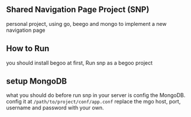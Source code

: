 ## Shared Navigation Page Project (SNP) ##
personal project, using go, beego and mongo to implement a new navigation page


## How to Run
you should install begoo at first, Run snp as a begoo project

## setup MongoDB
what you should do before run snp in your server is config the MongoDB. config it at `/path/to/project/conf/app.conf`
replace the mgo host, port, username and password with your own.

